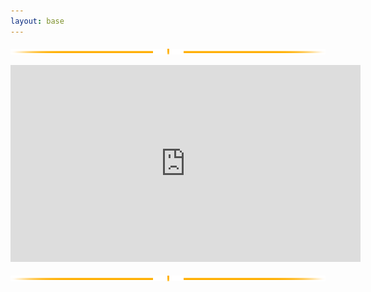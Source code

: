 ```yaml
---
layout: base
---
```

<img id="sublinhado" src="assets/imgs/sublinhado.png"><img>

<iframe  width="560" height="315" src="https://www.youtube.com/embed/V6kS3fPytiQ" frameborder="0" allow="accelerometer; autoplay; encrypted-media; gyroscope; picture-in-picture" allowfullscreen></iframe>

<img id="sublinhado" src="assets/imgs/sublinhado.png"><img>
